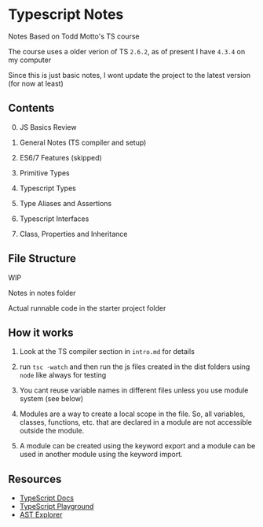 # Typescript Notes

Notes Based on Todd Motto's TS course

The course uses a older verion of TS `2.6.2`, as of present I have `4.3.4` on my computer

Since this is just basic notes, I wont update the project to the latest version (for now at least)

## Contents

0. JS Basics Review

1. General Notes (TS compiler and setup)

2. ES6/7 Features (skipped)

3. Primitive Types

4. Typescript Types

5. Type Aliases and Assertions

6. Typescript Interfaces

7. Class, Properties and Inheritance

## File Structure

WIP

Notes in notes folder

Actual runnable code in the starter project folder

## How it works

1. Look at the TS compiler section in `intro.md` for details

2. run `tsc -watch` and then run the js files created in the dist folders using `node` like always for testing

3. You cant reuse variable names in different files unless you use module system (see below)

4. Modules are a way to create a local scope in the file. So, all variables, classes, functions, etc. that are declared in a module are not accessible outside the module.

5. A module can be created using the keyword export and a module can be used in another module using the keyword import.

## Resources

- [TypeScript Docs](https://www.typescriptlang.org)
- [TypeScript Playground](https://www.typescriptlang.org/play)
- [AST Explorer](https://astexplorer.net)
